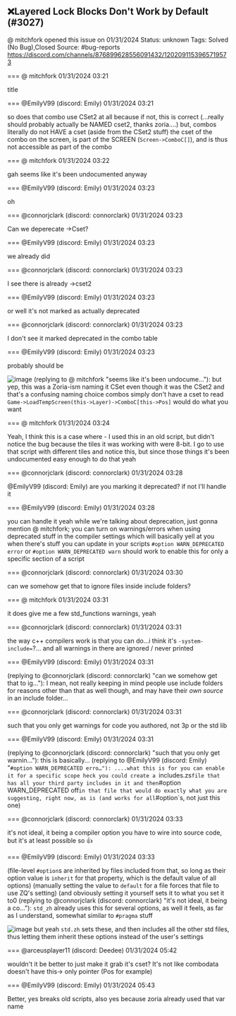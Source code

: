 ## ❌Layered Lock Blocks Don't Work by Default (#3027)
@ mitchfork opened this issue on 01/31/2024
Status: unknown
Tags: Solved (No Bug),Closed
Source: #bug-reports https://discord.com/channels/876899628556091432/1202091153965719573


=== @ mitchfork 01/31/2024 03:21

title

=== @EmilyV99 (discord: Emily) 01/31/2024 03:21

so
does that combo use CSet2 at all
because if not, this is correct
(...really should probably actually be NAMED cset2, thanks zoria....)
but, combos literally do not HAVE a cset
(aside from the CSet2 stuff)
the cset of the combo on the screen, is part of the SCREEN (`Screen->ComboC[]`), and is thus not accessible as part of the combo

=== @ mitchfork 01/31/2024 03:22

gah
seems like it's been undocumented anyway

=== @EmilyV99 (discord: Emily) 01/31/2024 03:23

oh

=== @connorjclark (discord: connorclark) 01/31/2024 03:23

Can we deperecate ->Cset?

=== @EmilyV99 (discord: Emily) 01/31/2024 03:23

we already did

=== @connorjclark (discord: connorclark) 01/31/2024 03:23

I see there is already ->cset2

=== @EmilyV99 (discord: Emily) 01/31/2024 03:23

or well
it's not marked as actually deprecated

=== @connorjclark (discord: connorclark) 01/31/2024 03:23

I don't see it marked deprecated in the combo table

=== @EmilyV99 (discord: Emily) 01/31/2024 03:23

probably should be

![image](https://cdn.discordapp.com/attachments/1202091153965719573/1202091824857231430/image.png?ex=65e7e1c0&is=65d56cc0&hm=c6f2379ee9c1ce9e41cc180f04c68f4f17c67033bca565b98869e4eed08aaa92&)
(replying to @ mitchfork "seems like it's been undocume…"): but yep, this was a Zoria-ism
naming it CSet even though it was the CSet2 and that's a confusing naming choice
combos simply don't have a cset to read
`Game->LoadTempScreen(this->Layer)->ComboC[this->Pos]` would do what you want

=== @ mitchfork 01/31/2024 03:24

Yeah, I think this is a case where - I used this in an old script, but didn't notice the bug because the tiles it was working with were 8-bit. I go to use that script with different tiles and notice this, but since those things it's been undocumented
easy enough to do that yeah

=== @connorjclark (discord: connorclark) 01/31/2024 03:28

@EmilyV99 (discord: Emily) are you marking it deprecated? if not I'll handle it

=== @EmilyV99 (discord: Emily) 01/31/2024 03:28

you can handle it yeah
while we're talking about deprecation, just gonna mention @ mitchfork; you can turn on warnings/errors when using deprecated stuff in the compiler settings
which will basically yell at you when there's stuff you can update in your scripts
`#option WARN_DEPRECATED error` or `#option WARN_DEPRECATED warn` should work to enable this for only a specific section of a script

=== @connorjclark (discord: connorclark) 01/31/2024 03:30

can we somehow get that to ignore files inside include folders?

=== @ mitchfork 01/31/2024 03:31

it does give me a few std_functions warnings, yeah

=== @connorjclark (discord: connorclark) 01/31/2024 03:31

the way c++ compilers work is that you can do...i think it's `-system-include=`?... and all warnings in there are ignored / never printed

=== @EmilyV99 (discord: Emily) 01/31/2024 03:31

(replying to @connorjclark (discord: connorclark) "can we somehow get that to ig…"): I mean, not really
keeping in mind people use include folders for reasons other than that as well though, and may have their *own source* in an include folder...

=== @connorjclark (discord: connorclark) 01/31/2024 03:31

such that you only get warnings for code you authored, not 3p or the std lib

=== @EmilyV99 (discord: Emily) 01/31/2024 03:31

(replying to @connorjclark (discord: connorclark) "such that you only get warnin…"): this is basically...
(replying to @EmilyV99 (discord: Emily) "`#option WARN_DEPRECATED erro…"): ....what this is for
you can enable it for a specific scope
heck
you could create a `includes.zs` file that has all your third party includes in it
and then `#option WARN_DEPRECATED off` in that file
that would do exactly what you are suggesting, right now, as is
(and works for all `#option`s, not just this one)

=== @connorjclark (discord: connorclark) 01/31/2024 03:33

it's not ideal, it being a compiler option you have to wire into source code, but it's at least possible so 👍

=== @EmilyV99 (discord: Emily) 01/31/2024 03:33

(file-level `#option`s are inherited by files included from that, so long as their option value is `inherit` for that property, which is the default value of all options)
(manually setting the value to `default` for a file forces that file to use ZQ's setting)
(and obviously setting it yourself sets it to what you set it to0
(replying to @connorjclark (discord: connorclark) "it's not ideal, it being a co…"): `std_zh` already uses this for several options, as well
it feels, as far as I understand, somewhat similar to `#pragma` stuff

![image](https://cdn.discordapp.com/attachments/1202091153965719573/1202094774295728139/image.png?ex=65e7e480&is=65d56f80&hm=841e2f145d96c2cf6a6077ba34256ffef011acdb7031bf5c0a5a16524b8b8055&)
but yeah `std.zh` sets these, and then includes all the other std files, thus letting them inherit these options instead of the user's settings

=== @arceusplayer11 (discord: Deedee) 01/31/2024 05:42

wouldn't it be better to just make it grab it's cset? It's not like combodata doesn't have this-> only pointer (Pos for example)

=== @EmilyV99 (discord: Emily) 01/31/2024 05:43

Better, yes
breaks old scripts, also yes
because zoria already used that var name
